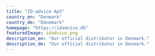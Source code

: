 ```yaml
---
title: "ID-advice ApS"
country_en: "Denmark"
country_de: "Dänemark"
homepage: "https://idadvice.dk"
featuredImage: idadvice.png
description_en: "Our official distributor in Denmark."
description_de: "Our official distributor in Denmark."
---
```

